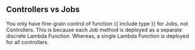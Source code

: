 ## Controllers vs Jobs

You only have fine-grain control of function {{ include.type }} for Jobs, not Controllers. This is because each Job method is deployed as a separate discrete Lambda Function. Whereas, a single Lambda Function is deployed for all controllers.

